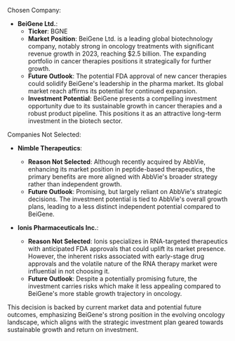 Chosen Company:
- **BeiGene Ltd.**: 
  - **Ticker**: BGNE
  - **Market Position**: BeiGene Ltd. is a leading global biotechnology company, notably strong in oncology treatments with significant revenue growth in 2023, reaching $2.5 billion. The expanding portfolio in cancer therapies positions it strategically for further growth.
  - **Future Outlook**: The potential FDA approval of new cancer therapies could solidify BeiGene's leadership in the pharma market. Its global market reach affirms its potential for continued expansion.
  - **Investment Potential**: BeiGene presents a compelling investment opportunity due to its sustainable growth in cancer therapies and a robust product pipeline. This positions it as an attractive long-term investment in the biotech sector.

Companies Not Selected:
- **Nimble Therapeutics**:
  - **Reason Not Selected**: Although recently acquired by AbbVie, enhancing its market position in peptide-based therapeutics, the primary benefits are more aligned with AbbVie's broader strategy rather than independent growth.
  - **Future Outlook**: Promising, but largely reliant on AbbVie's strategic decisions. The investment potential is tied to AbbVie's overall growth plans, leading to a less distinct independent potential compared to BeiGene.

- **Ionis Pharmaceuticals Inc.**:
  - **Reason Not Selected**: Ionis specializes in RNA-targeted therapeutics with anticipated FDA approvals that could uplift its market presence. However, the inherent risks associated with early-stage drug approvals and the volatile nature of the RNA therapy market were influential in not choosing it.
  - **Future Outlook**: Despite a potentially promising future, the investment carries risks which make it less appealing compared to BeiGene's more stable growth trajectory in oncology.

This decision is backed by current market data and potential future outcomes, emphasizing BeiGene's strong position in the evolving oncology landscape, which aligns with the strategic investment plan geared towards sustainable growth and return on investment.